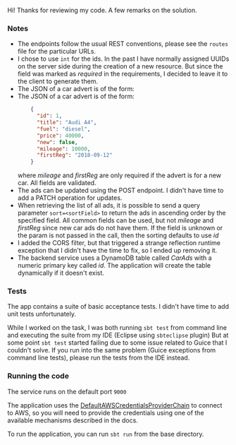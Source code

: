 
Hi! Thanks for reviewing my code. A few remarks on the solution.

### Notes

 * The endpoints follow the usual REST conventions, please see the `routes` file for the particular URLs.
 * I chose to use `int` for the ids. In the past I have normally assigned UUIDs on the server side during the creation of a new resource. But since the field was marked as
  *required* in the requirements, I decided to leave it to the client to generate them.
 * The JSON of a car advert is of the form:
 * The JSON of a car advert is of the form:
     ```json
         {
           "id": 1,
           "title": "Audi A4",
           "fuel": "diesel",
           "price": 40000,
           "new": false,
           "mileage": 10000,
           "firstReg": "2018-09-12"
         }
    ```
    where *mileage* and *firstReg* are only required if the advert is for a new car. All fields are validated.
 * The ads can be updated using the POST endpoint. I didn't have time to add a PATCH operation for updates.
 * When retrieving the list of all ads, it is possible to send a query parameter `sort=<sortField>` to return the ads in ascending order by the specified field. All common
 fields can be used, but not *mileage* and *firstReg* since new car ads do not have them. If the field is unknown or the param is not passed in the call, then the sorting
 defaults to use *id*
 * I added the CORS filter, but that triggered a strange reflection runtime exception that I didn't have the time to fix, so I ended up removing it.
 * The backend service uses a DynamoDB table called *CarAds* with a numeric primary key called *id*. The application will create the table dynamically if it doesn't exist.

### Tests

The app contains a suite of basic acceptance tests. I didn't have time to add unit tests unfortunately.

While I worked on the task, I was both running `sbt test` from command line and executing the suite from my IDE (Eclipse using `sbteclipse` plugin) But at some point
`sbt test` started failing due to some issue related to Guice that I couldn't solve. If you run into the same problem (Guice exceptions from command line tests), please
run the tests from the IDE instead.

### Running the code

The service runs on the default port `9000`

The application uses the [DefaultAWSCredentialsProviderChain](http://docs.aws.amazon.com/sdk-for-java/v1/developer-guide/credentials.html) to connect to AWS, so you will need
to provide the credentials using one of the available mechanisms described in the docs.

To run the application, you can run `sbt run` from the base directory.